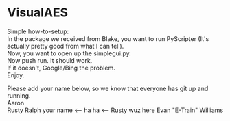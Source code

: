 VisualAES
=========

Simple how-to-setup:  
In the package we received from Blake, you want to run PyScripter (It's actually pretty good from what I can tell).  
Now, you want to open up the simplegui.py.  
Now push run.  It should work.  
If it doesn't, Google/Bing the problem.  
Enjoy.  

Please add your name below, so we know that everyone has git up and running.  
Aaron  
Rusty
Ralph
your name <-- ha ha <-- Rusty wuz here
Evan "E-Train" Williams
